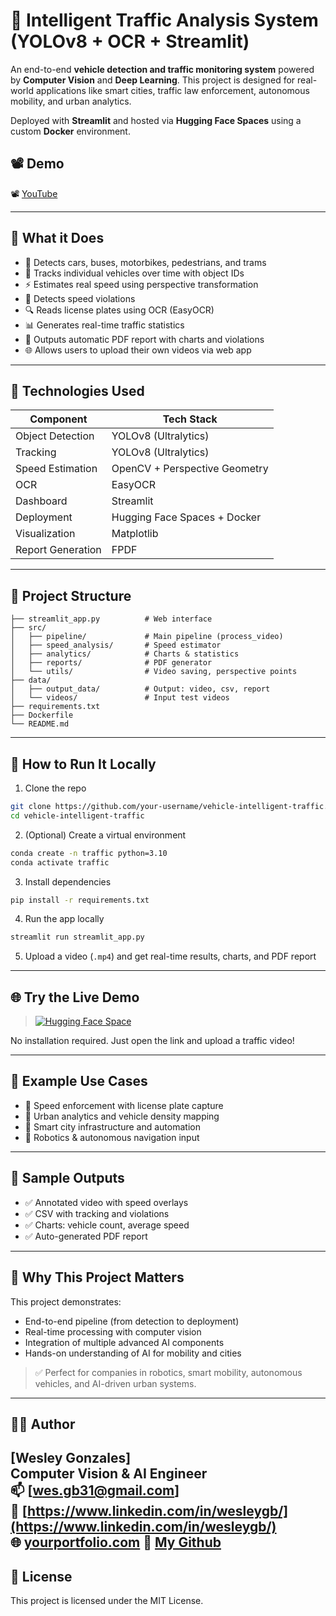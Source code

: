 # 🚦 Intelligent Traffic Analysis System (YOLOv8 + OCR + Streamlit)

An end-to-end **vehicle detection and traffic monitoring system** powered by **Computer Vision** and **Deep Learning**. This project is designed for real-world applications like smart cities, traffic law enforcement, autonomous mobility, and urban analytics.

Deployed with **Streamlit** and hosted via **Hugging Face Spaces** using a custom **Docker** environment.


## 📽️ Demo

📽️ [YouTube](https://youtu.be/OcbyjACjOKw)


---

## 📸 What it Does

- 🚗 Detects cars, buses, motorbikes, pedestrians, and trams
- 🧠 Tracks individual vehicles over time with object IDs
- ⚡ Estimates real speed using perspective transformation
- 🚨 Detects speed violations
- 🔍 Reads license plates using OCR (EasyOCR)
- 📊 Generates real-time traffic statistics
- 📄 Outputs automatic PDF report with charts and violations
- 🌐 Allows users to upload their own videos via web app

---

## 🧠 Technologies Used

| Component       | Tech Stack                        |
|----------------|------------------------------------|
| Object Detection | YOLOv8 (Ultralytics)              |
| Tracking         | YOLOv8 (Ultralytics)              |
| Speed Estimation | OpenCV + Perspective Geometry     |
| OCR              | EasyOCR                           |
| Dashboard        | Streamlit                         |
| Deployment       | Hugging Face Spaces + Docker      |
| Visualization    | Matplotlib                        |
| Report Generation| FPDF                              |

---

## 📂 Project Structure

```
├── streamlit_app.py          # Web interface
├── src/
│   ├── pipeline/             # Main pipeline (process_video)
│   ├── speed_analysis/       # Speed estimator
│   ├── analytics/            # Charts & statistics
│   ├── reports/              # PDF generator
│   └── utils/                # Video saving, perspective points
├── data/
│   ├── output_data/          # Output: video, csv, report
│   └── videos/               # Input test videos
├── requirements.txt
├── Dockerfile
└── README.md
```

---

## 🚀 How to Run It Locally

1. Clone the repo
```bash
git clone https://github.com/your-username/vehicle-intelligent-traffic.git
cd vehicle-intelligent-traffic
```

2. (Optional) Create a virtual environment
```bash
conda create -n traffic python=3.10
conda activate traffic
```

3. Install dependencies
```bash
pip install -r requirements.txt
```

4. Run the app locally
```bash
streamlit run streamlit_app.py
```

5. Upload a video (`.mp4`) and get real-time results, charts, and PDF report

---

## 🌐 Try the Live Demo

> [![Hugging Face Space](https://img.shields.io/badge/🚀%20Try%20on-Hugging%20Face-blue?logo=huggingface)](https://huggingface.co/spaces/WesleyGonzales/vehicle-intelligent-traffic)

No installation required. Just open the link and upload a traffic video!

---

## 🧪 Example Use Cases

- 🚓 Speed enforcement with license plate capture
- 🧠 Urban analytics and vehicle density mapping
- 🚦 Smart city infrastructure and automation
- 🤖 Robotics & autonomous navigation input

---

## 📄 Sample Outputs

- ✅ Annotated video with speed overlays
- ✅ CSV with tracking and violations
- ✅ Charts: vehicle count, average speed
- ✅ Auto-generated PDF report

---

## 💼 Why This Project Matters

This project demonstrates:
- End-to-end pipeline (from detection to deployment)
- Real-time processing with computer vision
- Integration of multiple advanced AI components
- Hands-on understanding of AI for mobility and cities

> ✅ Perfect for companies in robotics, smart mobility, autonomous vehicles, and AI-driven urban systems.

---

## 👨‍💻 Author

**[Wesley Gonzales]**  
Computer Vision & AI Engineer  
📫 [wes.gb31@gmail.com]  
🔗 [https://www.linkedin.com/in/wesleygb/](https://www.linkedin.com/in/wesleygb/)  
🌐 [yourportfolio.com](https://yourportfolio.com)
🤖 [My Github](https://github.com/WesleyG31)
---

## 🪪 License

This project is licensed under the MIT License.